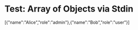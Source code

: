 # Test: Array of Objects via Stdin

[{"name":"Alice","role":"admin"},{"name":"Bob","role":"user"}]

